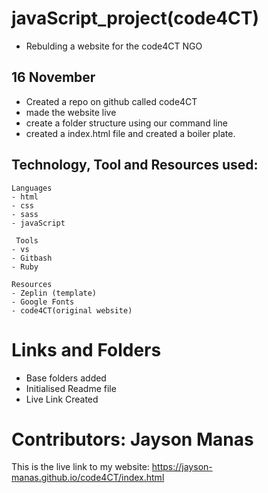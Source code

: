 # javaScript_project(code4CT)

- Rebulding a website for the code4CT NGO

## 16 November 

- Created a repo on github called code4CT
- made the website live
- create a folder structure using our command line
- created a index.html file and created a boiler plate.

## Technology, Tool and Resources used:

```
Languages
- html 
- css
- sass
- javaScript

```

```
 Tools
- vs 
- Gitbash
- Ruby

 ```

 ```
 Resources
 - Zeplin (template)
 - Google Fonts
 - code4CT(original website)
 
 ````

 # Links and Folders
 - Base folders added
 - Initialised Readme file
 - Live Link Created

 # Contributors: Jayson Manas
   

 This is the live link to my website: https://jayson-manas.github.io/code4CT/index.html
